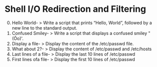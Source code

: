 # Shell I/O Redirection and Filtering
0. Hello World- > Write a script that prints “Hello, World”, followed by a new line to the standard output.
1. Confused Smiley- > Write a script that displays a confused smiley "(Ôo)'.
2. Display a file- > Display the content of the /etc/passwd file.
3. What about 2?- > Display the content of /etc/passwd and /etc/hosts
4. Last lines of a file- > Display the last 10 lines of /etc/passwd
5. First lines ofa file- > Display the first 10 lines of /etc/passwd
